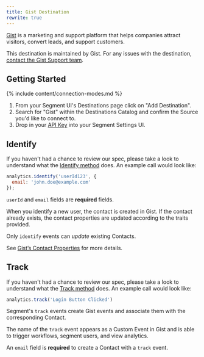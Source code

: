 ```yaml
---
title: Gist Destination
rewrite: true
---
```

[Gist](https://getgist.com/?utm_source=segmentio&utm_medium=docs&utm_campaign=partners) is a marketing and support platform that helps companies attract visitors, convert leads, and support customers.

This destination is maintained by Gist. For any issues with the destination, [contact the Gist Support team](mailto:support@getgist.com).

## Getting Started
{% include content/connection-modes.md %}

1. From your Segment UI's Destinations page click on "Add Destination".
2. Search for "Gist" within the Destinations Catalog and confirm the Source you'd like to connect to.
3. Drop in your [API Key](https://app.getgist.com/projects/_/settings/api-key) into your Segment Settings UI.

## Identify
If you haven't had a chance to review our spec, please take a look to understand what the [Identify method](https://segment.com/docs/connections/spec/identify/) does. An example call would look like:

```js
analytics.identify('userId123', {
  email: 'john.doe@example.com'
});
```

`userId` and `email` fields are **required** fields.

When you identify a new user, the contact is created in Gist. If the contact already exists, the contact properties are updated according to the traits provided.

Only `identify` events can *update* existing Contacts.

See [Gist’s Contact Properties](https://docs.getgist.com/article/241-contact-properties-glossary) for more details.

## Track
If you haven't had a chance to review our spec, please take a look to understand what the [Track method](https://segment.com/docs/connections/spec/track/) does. An example call would look like:

```js
analytics.track('Login Button Clicked')
```

Segment's `track` events create Gist events and associate them with the corresponding Contact.

The name of the `track` event appears as a Custom Event in Gist and is able to trigger workflows, segment users, and view analytics.

An `email` field is **required** to create a Contact with a `track` event.
